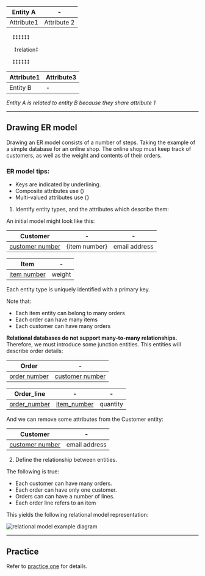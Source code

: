 

Entity A   | -
---------- | -----------
Attribute1 | Attribute 2

&nbsp;&nbsp;&nbsp;&nbsp;⭥⭥⭥⭥⭥⭥

&nbsp;&nbsp;&nbsp;&nbsp;&nbsp;⭥relation⭥

&nbsp;&nbsp;&nbsp;&nbsp;⭥⭥⭥⭥⭥⭥

Attribute1 | Attribute3
---------- | ----------
Entity B   | -

*Entity A is related to entity B because they share attribute 1*

---

## Drawing ER model

Drawing an ER model consists of a number of steps.
Taking the example of a simple database for an online shop.
The online shop must keep track of customers,
as well as the weight and contents of their orders.

### ER model tips:

- Keys are indicated by underlining.
- Composite attributes use ()
- Multi-valued attributes use {}

1. Identify entity types, and the attributes which describe them:

An initial model might look like this:

| Customer               | -             | -             |
| ---------------------- | ------------- | ------------- |
| <u>customer number</u> | {item number} | email address |

| Item               | -      |
| ------------------ | ------ |
| <u>item number</u> | weight |

Each entity type is uniquely identified with a primary key.

Note that:
- Each item entity can belong to many orders
- Each order can have many items
- Each customer can have many orders

**Relational databases do not support many-to-many relationships.**
Therefore, we must introduce some junction entities.
This entities will describe order details:

| Order               | -                      |
| ------------------- | ---------------------- |
| <u>order number</u> | <u>customer number</u> |

| Order_line          | -                  | -        |
| ------------------- | ------------------ | -------- |
| <u>order_number</u> | <u>item_number</u> | quantity |

And we can remove some attributes from the Customer entity:

| Customer               | -             |
| ---------------------- | ------------- |
| <u>customer number</u> | email address |


2. Define the relationship between entities.

The following is true:
- Each customer can have many orders.
- Each order can have only one customer.
- Orders can can have a number of lines.
- Each order line refers to an item

This yields the following relational model representation:

![relational model example diagram](example_relational_model.png)

---

## Practice

Refer to [practice one](/practice/01.pdf) for details.

